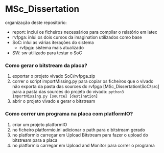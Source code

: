 # MSc_Dissertation

organização deste repositório:
- report: inclui os ficheiros necessários para compilar o relatório em latex
- rvfpga: inlui os dois cursos da imagination utilizados como base
- SoC: inlui as várias iterações do sistema
    - rvfpga: sistema mais atualizado
- SW: sw utilizado para testar o SoC

### Como gerar o bitstream da placa?
1. exportar o projeto vivado SoC/rvfpga.zip
2. correr o script importMissing.py para copiar os ficheiros que o vivado não exporta da pasta das sources do rvfpga [MSc_Dissertation\SoC\src] para a pasta das sources do projeto do vivado: ```python3 importMissing.py [source] [destination]```
3. abrir o projeto vivado e gerar o bitstream

### Como correr um programa na placa com platformIO?
1. criar um projeto platformIO
2. no ficheiro platformio.ini adicionar o path para o bitstream gerado
3. no platformio carregar em Upload Bitstream para fazer o upload do bitstream para a placa
4. no platformio carregar em Upload and Monitor para correr o programa
